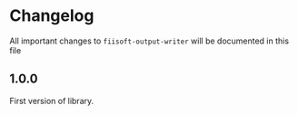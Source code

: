 # Changelog

All important changes to `fiisoft-output-writer` will be documented in this file

## 1.0.0

First version of library.
